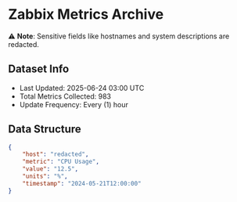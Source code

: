 # Zabbix Metrics Archive

⚠️ **Note**: Sensitive fields like hostnames and system descriptions are redacted.

## Dataset Info
- Last Updated: 2025-06-24 03:00 UTC
- Total Metrics Collected: 983
- Update Frequency: Every (1) hour

## Data Structure
```json
{
    "host": "redacted",
    "metric": "CPU Usage",
    "value": "12.5",
    "units": "%",
    "timestamp": "2024-05-21T12:00:00"
}
```

